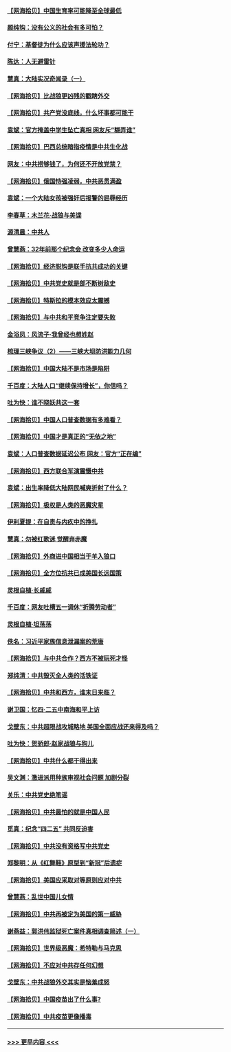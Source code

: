 #### [【网海拾贝】中国生育率可能降至全球最低](../pages/nsc993/n12948793.md?t=05142254) 
#### [颜纯钩：没有公义的社会有多可怕？](../pages/nsc993/n12947626.md?t=05142254) 
#### [付宁：基督徒为什么应该声援法轮功？](../pages/nsc993/n12947233.md?t=05142254) 
#### [陈达：人无避雷针](../pages/nsc993/n12947098.md?t=05142254) 
#### [慧真：大陆实况奇闻录（一）](../pages/nsc993/n12945811.md?t=05142254) 
#### [【网海拾贝】比战狼更凶残的戳瞎外交](../pages/nsc993/n12945717.md?t=05142254) 
#### [【网海拾贝】共产党没底线，什么坏事都可能干](../pages/nsc993/n12942090.md?t=05142254) 
#### [袁斌：官方掩盖中学生坠亡真相 网友斥“糊弄谁”](../pages/nsc993/n12942029.md?t=05142254) 
#### [【网海拾贝】巴西总统暗指疫情是中共生化战](../pages/nsc993/n12938999.md?t=05142254) 
#### [网友：中共捞够钱了，为何还不开放党禁？](../pages/nsc993/n12938952.md?t=05142254) 
#### [【网海拾贝】俄国恃强凌弱，中共恶贯满盈](../pages/nsc993/n12936626.md?t=05142254) 
#### [袁斌：一个大陆女孩被强奸后报警的屈辱经历](../pages/nsc993/n12936547.md?t=05142254) 
#### [李春草：木兰花·战狼与美谍](../pages/nsc993/n12935995.md?t=05142254) 
#### [源清晨：中共人](../pages/nsc993/n12935589.md?t=05142254) 
#### [曾慧燕：32年前那个纪念会 改变多少人命运](../pages/nsc993/n12934233.md?t=05142254) 
#### [【网海拾贝】经济脱钩是联手抗共成功的关键](../pages/nsc993/n12934176.md?t=05142254) 
#### [【网海拾贝】中共党史就是部不断树敌史](../pages/nsc993/n12932844.md?t=05142254) 
#### [【网海拾贝】特斯拉的模本效应太震撼](../pages/nsc993/n12925626.md?t=05142254) 
#### [【网海拾贝】与中共和平竞争注定要失败](../pages/nsc993/n12923326.md?t=05142254) 
#### [金浴凤：风流子‧我曾经也想姓赵](../pages/nsc993/n12920911.md?t=05142254) 
#### [梳理三峡争议（2）——三峡大坝防洪能力几何](../pages/nsc993/n12920173.md?t=05142254) 
#### [【网海拾贝】中国大陆不是市场是陷阱](../pages/nsc993/n12920143.md?t=05142254) 
#### [千百度：大陆人口“继续保持增长”，你信吗？](../pages/nsc993/n12918946.md?t=05142254) 
#### [吐为快：谁不晓妖共这一套](../pages/nsc993/n12918941.md?t=05142254) 
#### [【网海拾贝】中国人口普查数据有多难看？](../pages/nsc993/n12917822.md?t=05142254) 
#### [【网海拾贝】中国才是真正的“无依之地”](../pages/nsc993/n12915845.md?t=05142254) 
#### [袁斌：人口普查数据延迟公布 网友：官方“正在编”](../pages/nsc993/n12915748.md?t=05142254) 
#### [【网海拾贝】西方联合军演震慑中共](../pages/nsc993/n12913466.md?t=05142254) 
#### [袁斌：出生率降低大陆网民喊爽折射了什么？](../pages/nsc993/n12913365.md?t=05142254) 
#### [【网海拾贝】极权是人类的恶魔灾星](../pages/nsc993/n12910697.md?t=05142254) 
#### [伊利夏提：在自责与内疚中的挣扎](../pages/nsc993/n12910493.md?t=05142254) 
#### [慧真：勿被红歌迷 觉醒弃赤魔](../pages/nsc993/n12910485.md?t=05142254) 
#### [【网海拾贝】外商进中国相当于羊入狼口](../pages/nsc993/n12908274.md?t=05142254) 
#### [【网海拾贝】全方位抗共已成美国长远国策](../pages/nsc993/n12906878.md?t=05142254) 
#### [灵根自植‧长戚戚](../pages/nsc993/n12905585.md?t=05142254) 
#### [千百度：网友吐槽五一调休“折腾劳动者”](../pages/nsc993/n12905934.md?t=05142254) 
#### [灵根自植‧坦荡荡](../pages/nsc993/n12905562.md?t=05142254) 
#### [佚名：习近平家族信息泄漏案的荒唐](../pages/nsc993/n12904705.md?t=05142254) 
#### [【网海拾贝】与中共合作？西方不被玩死才怪](../pages/nsc993/n12903873.md?t=05142254) 
#### [郑纯清：中共毁灭全人类的活铁证](../pages/nsc993/n12903785.md?t=05142254) 
#### [【网海拾贝】中共和西方，谁末日来临？](../pages/nsc993/n12903482.md?t=05142254) 
#### [谢卫国：忆四‧二五中南海和平上访](../pages/nsc993/n12902192.md?t=05142254) 
#### [戈壁东：中共超限战攻城略地 美国全面应战还来得及吗？](../pages/nsc993/n12902297.md?t=05142254) 
#### [吐为快：贺骄郎‧赵家战狼与狗儿](../pages/nsc993/n12902280.md?t=05142254) 
#### [【网海拾贝】中共什么都干得出来](../pages/nsc993/n12897500.md?t=05142254) 
#### [吴文渊：激进派用种族审视社会问题 加剧分裂](../pages/nsc993/n12893881.md?t=05142254) 
#### [关乐：中共党史绝笔谣](../pages/nsc993/n12897270.md?t=05142254) 
#### [【网海拾贝】中共最怕的就是中国人民](../pages/nsc993/n12894705.md?t=05142254) 
#### [觅真：纪念“四二五” 共同反迫害](../pages/nsc993/n12894553.md?t=05142254) 
#### [【网海拾贝】中共没有资格写中共党史](../pages/nsc993/n12892231.md?t=05142254) 
#### [郑黎明：从《红舞鞋》原型到“新冠”后遗症](../pages/nsc993/n12890469.md?t=05142254) 
#### [【网海拾贝】美国应采取对等原则应对中共](../pages/nsc993/n12889176.md?t=05142254) 
#### [曾慧燕：乱世中国儿女情](../pages/nsc993/n12887931.md?t=05142254) 
#### [【网海拾贝】中共再被定为美国的第一威胁](../pages/nsc993/n12887580.md?t=05142254) 
#### [谢燕益：郭洪伟监狱死亡案件真相调查简述（一）](../pages/nsc993/n12885648.md?t=05142254) 
#### [【网海拾贝】世界级恶魔：希特勒与马克思](../pages/nsc993/n12884062.md?t=05142254) 
#### [【网海拾贝】不应对中共存任何幻想](../pages/nsc993/n12881460.md?t=05142254) 
#### [戈壁东：中共战狼外交其实是恼羞成怒](../pages/nsc993/n12880392.md?t=05142254) 
#### [【网海拾贝】中国疫苗出了什么事?](../pages/nsc993/n12879124.md?t=05142254) 
#### [【网海拾贝】中共疫苗更像播毒](../pages/nsc993/n12876631.md?t=05142254) 

----
#### [ >>> 更早内容 <<< ](../indexes/nsc993-earlier.md)
